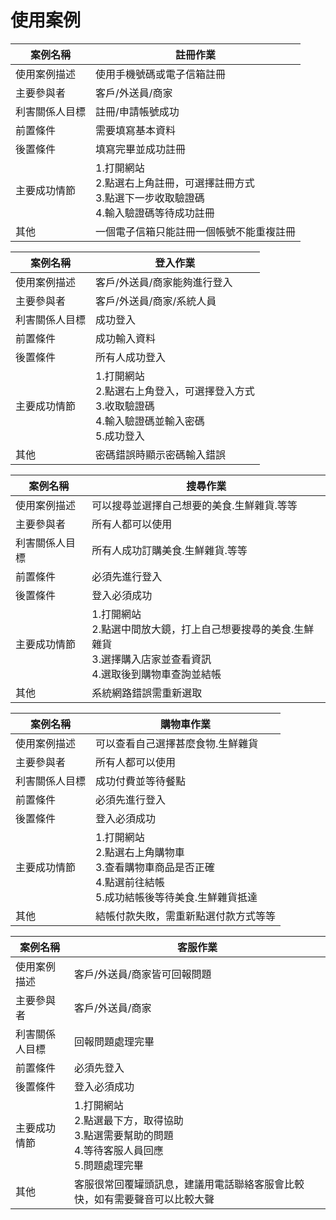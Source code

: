 # 使用案例
|案例名稱|註冊作業|
|---|---|
|使用案例描述|使用手機號碼或電子信箱註冊|
|主要參與者|客戶/外送員/商家|
|利害關係人目標|註冊/申請帳號成功|
|前置條件|需要填寫基本資料|
|後置條件|填寫完畢並成功註冊|
|主要成功情節|1.打開網站<br>2.點選右上角註冊，可選擇註冊方式<br>3.點選下一步收取驗證碼<br>4.輸入驗證碼等待成功註冊|
|其他|一個電子信箱只能註冊一個帳號不能重複註冊|

|案例名稱|登入作業|
|---|---|
|使用案例描述|客戶/外送員/商家能夠進行登入|
|主要參與者|客戶/外送員/商家/系統人員|
|利害關係人目標|成功登入|
|前置條件|成功輸入資料|
|後置條件|所有人成功登入|
|主要成功情節|1.打開網站<br>2.點選右上角登入，可選擇登入方式<br>3.收取驗證碼<br>4.輸入驗證碼並輸入密碼<br>5.成功登入|
|其他|密碼錯誤時顯示密碼輸入錯誤|

|案例名稱|搜尋作業|
|---|---|
|使用案例描述|可以搜尋並選擇自己想要的美食.生鮮雜貨.等等|
|主要參與者|所有人都可以使用|
|利害關係人目標|所有人成功訂購美食.生鮮雜貨.等等|
|前置條件|必須先進行登入|
|後置條件|登入必須成功|
|主要成功情節|1.打開網站<br>2.點選中間放大鏡，打上自己想要搜尋的美食.生鮮雜貨<br>3.選擇購入店家並查看資訊<br>4.選取後到購物車查詢並結帳|
|其他|系統網路錯誤需重新選取|

|案例名稱|購物車作業|
|---|---|
|使用案例描述|可以查看自己選擇甚麼食物.生鮮雜貨|
|主要參與者|所有人都可以使用|
|利害關係人目標|成功付費並等待餐點|
|前置條件|必須先進行登入|
|後置條件|登入必須成功|
|主要成功情節|1.打開網站<br>2.點選右上角購物車<br>3.查看購物車商品是否正確<br>4.點選前往結帳<br>5.成功結帳後等待美食.生鮮雜貨抵達|
|其他|結帳付款失敗，需重新點選付款方式等等|

|案例名稱|客服作業|
|---|---|
|使用案例描述|客戶/外送員/商家皆可回報問題|
|主要參與者|客戶/外送員/商家|
|利害關係人目標|回報問題處理完畢|
|前置條件|必須先登入|
|後置條件|登入必須成功|
|主要成功情節|1.打開網站<br>2.點選最下方，取得協助<br>3.點選需要幫助的問題<br>4.等待客服人員回應<br>5.問題處理完畢|
|其他|客服很常回覆罐頭訊息，建議用電話聯絡客服會比較快，如有需要聲音可以比較大聲|


